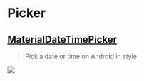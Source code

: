 Picker
==

[MaterialDateTimePicker](https://github.com/wdullaer/MaterialDateTimePicker)
--
> Pick a date or time on Android in style

![](https://camo.githubusercontent.com/1467c2b5d209d68aef8ac96cc6bdc28a6c2b1f3d/68747470733a2f2f7261772e6769746875622e636f6d2f7764756c6c6165722f4d6174657269616c4461746554696d655069636b65722f67682d70616765732f696d616765732f646174655f7069636b65722e706e67)

[]()
--
>

![]()
